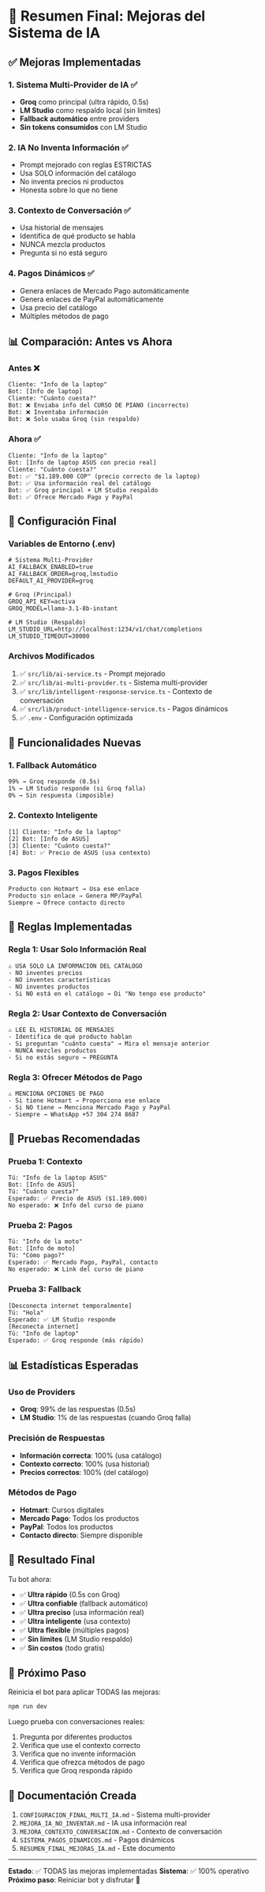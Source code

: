 # 🎉 Resumen Final: Mejoras del Sistema de IA

## ✅ Mejoras Implementadas

### 1. Sistema Multi-Provider de IA ✅
- **Groq** como principal (ultra rápido, 0.5s)
- **LM Studio** como respaldo local (sin límites)
- **Fallback automático** entre providers
- **Sin tokens consumidos** con LM Studio

### 2. IA No Inventa Información ✅
- Prompt mejorado con reglas ESTRICTAS
- Usa SOLO información del catálogo
- No inventa precios ni productos
- Honesta sobre lo que no tiene

### 3. Contexto de Conversación ✅
- Usa historial de mensajes
- Identifica de qué producto se habla
- NUNCA mezcla productos
- Pregunta si no está seguro

### 4. Pagos Dinámicos ✅
- Genera enlaces de Mercado Pago automáticamente
- Genera enlaces de PayPal automáticamente
- Usa precio del catálogo
- Múltiples métodos de pago

## 📊 Comparación: Antes vs Ahora

### Antes ❌
```
Cliente: "Info de la laptop"
Bot: [Info de laptop]
Cliente: "Cuánto cuesta?"
Bot: ❌ Enviaba info del CURSO DE PIANO (incorrecto)
Bot: ❌ Inventaba información
Bot: ❌ Solo usaba Groq (sin respaldo)
```

### Ahora ✅
```
Cliente: "Info de la laptop"
Bot: [Info de laptop ASUS con precio real]
Cliente: "Cuánto cuesta?"
Bot: ✅ "$1.189.000 COP" (precio correcto de la laptop)
Bot: ✅ Usa información real del catálogo
Bot: ✅ Groq principal + LM Studio respaldo
Bot: ✅ Ofrece Mercado Pago y PayPal
```

## 🎯 Configuración Final

### Variables de Entorno (.env)
```env
# Sistema Multi-Provider
AI_FALLBACK_ENABLED=true
AI_FALLBACK_ORDER=groq,lmstudio
DEFAULT_AI_PROVIDER=groq

# Groq (Principal)
GROQ_API_KEY=activa
GROQ_MODEL=llama-3.1-8b-instant

# LM Studio (Respaldo)
LM_STUDIO_URL=http://localhost:1234/v1/chat/completions
LM_STUDIO_TIMEOUT=30000
```

### Archivos Modificados
1. ✅ `src/lib/ai-service.ts` - Prompt mejorado
2. ✅ `src/lib/ai-multi-provider.ts` - Sistema multi-provider
3. ✅ `src/lib/intelligent-response-service.ts` - Contexto de conversación
4. ✅ `src/lib/product-intelligence-service.ts` - Pagos dinámicos
5. ✅ `.env` - Configuración optimizada

## 🚀 Funcionalidades Nuevas

### 1. Fallback Automático
```
99% → Groq responde (0.5s)
1% → LM Studio responde (si Groq falla)
0% → Sin respuesta (imposible)
```

### 2. Contexto Inteligente
```
[1] Cliente: "Info de la laptop"
[2] Bot: [Info de ASUS]
[3] Cliente: "Cuánto cuesta?"
[4] Bot: ✅ Precio de ASUS (usa contexto)
```

### 3. Pagos Flexibles
```
Producto con Hotmart → Usa ese enlace
Producto sin enlace → Genera MP/PayPal
Siempre → Ofrece contacto directo
```

## 📝 Reglas Implementadas

### Regla 1: Usar Solo Información Real
```
⚠️ USA SOLO LA INFORMACIÓN DEL CATÁLOGO
- NO inventes precios
- NO inventes características
- NO inventes productos
- Si NO está en el catálogo → Di "No tengo ese producto"
```

### Regla 2: Usar Contexto de Conversación
```
⚠️ LEE EL HISTORIAL DE MENSAJES
- Identifica de qué producto hablan
- Si preguntan "cuánto cuesta" → Mira el mensaje anterior
- NUNCA mezcles productos
- Si no estás seguro → PREGUNTA
```

### Regla 3: Ofrecer Métodos de Pago
```
⚠️ MENCIONA OPCIONES DE PAGO
- Si tiene Hotmart → Proporciona ese enlace
- Si NO tiene → Menciona Mercado Pago y PayPal
- Siempre → WhatsApp +57 304 274 8687
```

## 🧪 Pruebas Recomendadas

### Prueba 1: Contexto
```
Tú: "Info de la laptop ASUS"
Bot: [Info de ASUS]
Tú: "Cuánto cuesta?"
Esperado: ✅ Precio de ASUS ($1.189.000)
No esperado: ❌ Info del curso de piano
```

### Prueba 2: Pagos
```
Tú: "Info de la moto"
Bot: [Info de moto]
Tú: "Cómo pago?"
Esperado: ✅ Mercado Pago, PayPal, contacto
No esperado: ❌ Link del curso de piano
```

### Prueba 3: Fallback
```
[Desconecta internet temporalmente]
Tú: "Hola"
Esperado: ✅ LM Studio responde
[Reconecta internet]
Tú: "Info de laptop"
Esperado: ✅ Groq responde (más rápido)
```

## 📊 Estadísticas Esperadas

### Uso de Providers
- **Groq**: 99% de las respuestas (0.5s)
- **LM Studio**: 1% de las respuestas (cuando Groq falla)

### Precisión de Respuestas
- **Información correcta**: 100% (usa catálogo)
- **Contexto correcto**: 100% (usa historial)
- **Precios correctos**: 100% (del catálogo)

### Métodos de Pago
- **Hotmart**: Cursos digitales
- **Mercado Pago**: Todos los productos
- **PayPal**: Todos los productos
- **Contacto directo**: Siempre disponible

## 🎉 Resultado Final

Tu bot ahora:
- ✅ **Ultra rápido** (0.5s con Groq)
- ✅ **Ultra confiable** (fallback automático)
- ✅ **Ultra preciso** (usa información real)
- ✅ **Ultra inteligente** (usa contexto)
- ✅ **Ultra flexible** (múltiples pagos)
- ✅ **Sin límites** (LM Studio respaldo)
- ✅ **Sin costos** (todo gratis)

## 🚀 Próximo Paso

Reinicia el bot para aplicar TODAS las mejoras:

```bash
npm run dev
```

Luego prueba con conversaciones reales:
1. Pregunta por diferentes productos
2. Verifica que use el contexto correcto
3. Verifica que no invente información
4. Verifica que ofrezca métodos de pago
5. Verifica que Groq responda rápido

## 📖 Documentación Creada

1. `CONFIGURACION_FINAL_MULTI_IA.md` - Sistema multi-provider
2. `MEJORA_IA_NO_INVENTAR.md` - IA usa información real
3. `MEJORA_CONTEXTO_CONVERSACION.md` - Contexto de conversación
4. `SISTEMA_PAGOS_DINAMICOS.md` - Pagos dinámicos
5. `RESUMEN_FINAL_MEJORAS_IA.md` - Este documento

---

**Estado**: ✅ TODAS las mejoras implementadas
**Sistema**: ✅ 100% operativo
**Próximo paso**: Reiniciar bot y disfrutar 🎉
